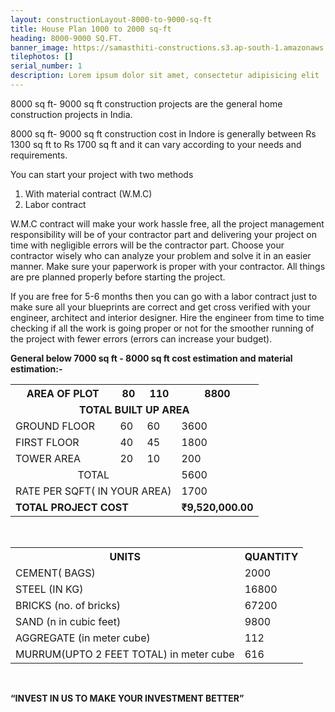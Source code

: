 ```yaml
---
layout: constructionLayout-8000-to-9000-sq-ft
title: House Plan 1000 to 2000 sq-ft
heading: 8000-9000 SQ.FT.
banner_image: https://samasthiti-constructions.s3.ap-south-1.amazonaws.com/uploads/9.jpeg
tilephotos: []
serial_number: 1
description: Lorem ipsum dolor sit amet, consectetur adipisicing elit
---
```

8000 sq ft- 9000 sq ft construction projects are the general home construction projects in India.

8000 sq ft- 9000 sq ft construction cost in Indore is generally between Rs 1300 sq ft to Rs 1700 sq ft and it can vary according to your needs and requirements.

You can start your project with two methods 

<ol>
<li>With material contract (W.M.C)</li>
<li>Labor contract</li>
</ol>

W.M.C contract will make your work hassle free, all the project management responsibility will be of your contractor part and delivering your project on time with negligible errors will be the contractor part. Choose your contractor wisely who can analyze your problem and solve it in an easier manner. Make sure your paperwork is proper with your contractor. All things are pre planned properly before starting the project.

If you are free for 5-6 months then you can go with a labor contract just to make sure all your blueprints are correct and get cross verified with your engineer, architect and interior designer. 
Hire the engineer from time to time checking if all the work is going proper or not for the smoother running of the project with fewer errors (errors can increase your budget).

<b>General below 7000 sq ft - 8000 sq ft cost estimation and material estimation:-</b>

<table>
  <tr>
    <th>AREA OF PLOT</th>
    <th>80</th>
    <th>110</th>
    <th>8800</th>
  </tr>

  <tr>
  <td colspan="4" style="text-align:center; font-weight: bold;">TOTAL BUILT UP AREA</td>
  </tr>

  <tr>
    <td>GROUND FLOOR</td>
    <td>60</td>
    <td>60</td>
    <td>3600</td>
  </tr>

  <tr>
    <td>FIRST FLOOR</td>
    <td>40</td>
    <td>45</td>
    <td>1800</td>
  </tr>

  <tr>
    <td>TOWER AREA</td>
    <td>20</td>
    <td>10</td>
    <td>200</td>
  </tr>

  <tr>
    <td colspan="3" style="text-align:center;">TOTAL</td>
    <td> 5600</td>
  </tr>

  <tr>
    <td colspan="3">RATE PER SQFT( IN YOUR AREA)</td>
    <td> 1700</td>
  </tr>

  <tr style="font-weight: bold;">
    <td colspan="3">TOTAL PROJECT COST</td>
    <td> ₹9,520,000.00</td>
  </tr>
</table>

<br>

<table>
  <tr>
    <th>UNITS</th>
    <th>QUANTITY</th>
  </tr>
  
  <tr>
    <td>CEMENT( BAGS)</td>
    <td> 2000</td>
  </tr>

  <tr>
    <td>STEEL (IN KG)</td>
    <td> 16800</td>
  </tr>

  <tr>
    <td>BRICKS (no. of bricks)</td>
    <td> 67200</td>
  </tr>

  <tr>
    <td>SAND (n in cubic feet)</td>
    <td> 9800</td>
  </tr>

  <tr>
    <td>AGGREGATE (in meter cube)</td>
    <td> 112</td>
  </tr>

  <tr>
    <td>MURRUM(UPTO 2 FEET TOTAL) in meter cube</td>
    <td> 616</td>
  </tr>
</table>

<br>

<b>“INVEST IN US TO MAKE YOUR INVESTMENT BETTER”</b>
